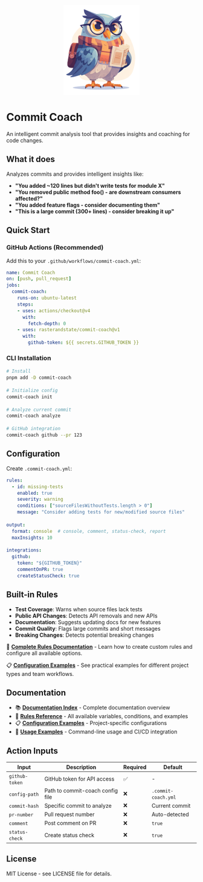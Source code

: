 <div align="center">
  <img src=".github/assets/commit-coach.png" alt="Commit Coach Owl Mascot" width="200" />
</div>

# Commit Coach

An intelligent commit analysis tool that provides insights and coaching for code changes.

## What it does

Analyzes commits and provides intelligent insights like:
- **"You added ~120 lines but didn't write tests for module X"**
- **"You removed public method foo() - are downstream consumers affected?"**
- **"You added feature flags - consider documenting them"**
- **"This is a large commit (300+ lines) - consider breaking it up"**

## Quick Start

### GitHub Actions (Recommended)

Add this to your `.github/workflows/commit-coach.yml`:

```yaml
name: Commit Coach
on: [push, pull_request]
jobs:
  commit-coach:
    runs-on: ubuntu-latest
    steps:
    - uses: actions/checkout@v4
      with:
        fetch-depth: 0
    - uses: rasterandstate/commit-coach@v1
      with:
        github-token: ${{ secrets.GITHUB_TOKEN }}
```

### CLI Installation

```bash
# Install
pnpm add -D commit-coach

# Initialize config
commit-coach init

# Analyze current commit
commit-coach analyze

# GitHub integration
commit-coach github --pr 123
```

## Configuration

Create `.commit-coach.yml`:

```yaml
rules:
  - id: missing-tests
    enabled: true
    severity: warning
    conditions: ["sourceFilesWithoutTests.length > 0"]
    message: "Consider adding tests for new/modified source files"

output:
  format: console  # console, comment, status-check, report
  maxInsights: 10

integrations:
  github:
    token: "${GITHUB_TOKEN}"
    commentOnPR: true
    createStatusCheck: true
```

## Built-in Rules

- **Test Coverage**: Warns when source files lack tests
- **Public API Changes**: Detects API removals and new APIs
- **Documentation**: Suggests updating docs for new features
- **Commit Quality**: Flags large commits and short messages
- **Breaking Changes**: Detects potential breaking changes

📖 **[Complete Rules Documentation](docs/RULES.md)** - Learn how to create custom rules and configure all available options.

📋 **[Configuration Examples](docs/EXAMPLES.md)** - See practical examples for different project types and team workflows.

## Documentation

- 📚 **[Documentation Index](docs/README.md)** - Complete documentation overview
- 📖 **[Rules Reference](docs/RULES.md)** - All available variables, conditions, and examples
- 📋 **[Configuration Examples](docs/EXAMPLES.md)** - Project-specific configurations
- 🚀 **[Usage Examples](examples/USAGE.md)** - Command-line usage and CI/CD integration

## Action Inputs

| Input | Description | Required | Default |
|-------|-------------|----------|---------|
| `github-token` | GitHub token for API access | ✅ | - |
| `config-path` | Path to commit-coach config file | ❌ | `.commit-coach.yml` |
| `commit-hash` | Specific commit to analyze | ❌ | Current commit |
| `pr-number` | Pull request number | ❌ | Auto-detected |
| `comment` | Post comment on PR | ❌ | `true` |
| `status-check` | Create status check | ❌ | `true` |

## License

MIT License - see LICENSE file for details.